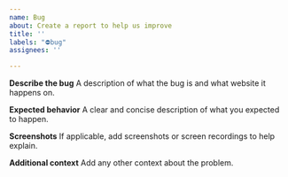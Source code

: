 ```yaml
---
name: Bug
about: Create a report to help us improve
title: ''
labels: "⛔️bug"
assignees: ''

---
```


**Describe the bug**
A description of what the bug is and what website it happens on.

**Expected behavior**
A clear and concise description of what you expected to happen.

**Screenshots**
If applicable, add screenshots or screen recordings to help explain.

**Additional context**
Add any other context about the problem.
